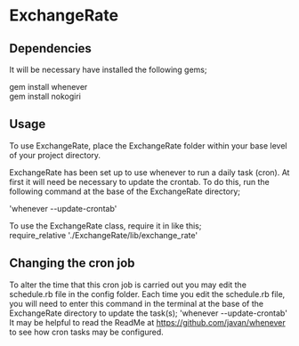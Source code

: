 # ExchangeRate


## Dependencies

It will be necessary have installed the following gems;

gem install whenever <br/>
gem install nokogiri


## Usage
To use ExchangeRate, place the ExchangeRate folder within your base level of your project directory.


ExchangeRate has been set up to use whenever to run a daily task (cron). At first it will need be necessary
to update the crontab.
To do this, run the following command at the base of the ExchangeRate directory;

 'whenever --update-crontab'

To use the ExchangeRate class, require it in like this;<br/>
require_relative './ExchangeRate/lib/exchange_rate'

## Changing the cron job
To alter the time that this cron job is carried out you may edit the schedule.rb file in the config folder.
Each time you edit the schedule.rb file, you will need to enter this command in the terminal at the base
 of the ExchangeRate directory to update the task(s);
  'whenever --update-crontab'
  It may be helpful to read the ReadMe at https://github.com/javan/whenever to see how cron tasks may be configured.
